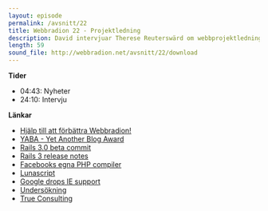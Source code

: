 ```yaml
---
layout: episode
permalink: /avsnitt/22
title: Webbradion 22 - Projektledning
description: David intervjuar Therese Reuterswärd om webbprojektledning och vi pratar Rails 3. 
length: 59
sound_file: http://webbradion.net/avsnitt/22/download
---
```


**Tider**

* 04:43: Nyheter
* 24:10: Intervju 

**Länkar**

* [Hjälp till att förbättra Webbradion!](http://spreadsheets.google.com/viewform?hl=sv&formkey=dDE2SHRUdnV6Sk1iV0E5b2tNNEs4dFE6MA)
* [YABA - Yet Another Blog Award](http://www.daytona.se/yaba/2010)
* [Rails 3.0 beta commit](http://github.com/rails/rails/commit/79817aa9e7fa7c207868ca56ca8bbd0ee5303d81)
* [Rails 3 release notes](http://guides.rails.info/3_0_release_notes.html)
* [Facebooks egna PHP compiler](http://www.readwriteweb.com/archives/facebook_gets_faster_debuts_homegrown_php_compiler.php)
* [Lunascript](http://www.asana.com/luna)
* [Google drops IE support](http://www.sitepoint.com/blogs/2010/02/02/google-drops-ie6-support/)
* [Undersökning](http://spreadsheets.google.com/viewform?hl=sv&formkey=dDE2SHRUdnV6Sk1iV0E5b2tNNEs4dFE6MA)
* [True Consulting](http://true-consulting.se/)
